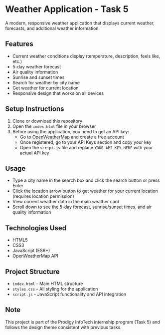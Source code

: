 # Weather Application - Task 5

A modern, responsive weather application that displays current weather, forecasts, and additional weather information.

## Features

- Current weather conditions display (temperature, description, feels like, etc.)
- 5-day weather forecast
- Air quality information
- Sunrise and sunset times
- Search for weather by city name
- Get weather for current location
- Responsive design that works on all devices

## Setup Instructions

1. Clone or download this repository
2. Open the `index.html` file in your browser
3. Before using the application, you need to get an API key:
   - Go to [OpenWeatherMap](https://openweathermap.org/) and create a free account
   - Once registered, go to your API Keys section and copy your key
   - Open the `script.js` file and replace `YOUR_API_KEY_HERE` with your actual API key

## Usage

- Type a city name in the search box and click the search button or press Enter
- Click the location arrow button to get weather for your current location (requires location permission)
- View current weather data in the main weather card
- Scroll down to see the 5-day forecast, sunrise/sunset times, and air quality information

## Technologies Used

- HTML5
- CSS3
- JavaScript (ES6+)
- OpenWeatherMap API

## Project Structure

- `index.html` - Main HTML structure
- `styles.css` - All styling for the application 
- `script.js` - JavaScript functionality and API integration

## Note

This project is part of the Prodigy InfoTech internship program (Task 5) and follows the design theme consistent with previous tasks. 